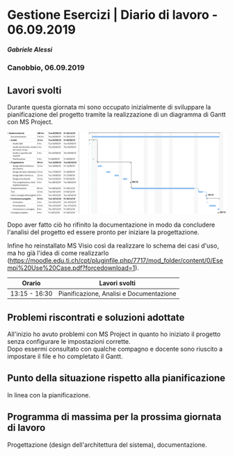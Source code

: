 # Gestione Esercizi | Diario di lavoro - 06.09.2019
##### Gabriele Alessi
### Canobbio, 06.09.2019

## Lavori svolti

Durante questa giornata mi sono occupato inizialmente di sviluppare la pianificazione del progetto tramite la realizzazione di un diagramma di Gantt con MS Project.

![Gantt](../Analisi/Pianificazione.png)

Dopo aver fatto ciò ho rifinito la documentazione in modo da concludere l'analisi del progetto ed essere pronto per iniziare la progettazione.

Infine ho reinstallato MS Visio così da realizzare lo schema dei casi d'uso, ma ho già l'idea di come realizzarlo (https://moodle.edu.ti.ch/cpt/pluginfile.php/7717/mod_folder/content/0/Esempi%20Use%20Case.pdf?forcedownload=1).

| Orario | Lavori svolti |
| - | - |
|13:15 - 16:30 | Pianificazione, Analisi e Documentazione |

##  Problemi riscontrati e soluzioni adottate

All'inizio ho avuto problemi con MS Project in quanto ho iniziato il progetto senza configurare le impostazioni corrette.  
Dopo essermi consultato con qualche compagno e docente sono riuscito a impostare il file e ho completato il Gantt.

##  Punto della situazione rispetto alla pianificazione

In linea con la pianificazione.

## Programma di massima per la prossima giornata di lavoro

Progettazione (design dell'architettura del sistema), documentazione.